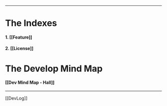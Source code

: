 ________
# The Indexes
#### 1. [[Feature]]
#### 2. [[License]]

# The Develop Mind Map
#### [[Dev Mind Map - Hall]]





_______
[[DevLog]]
